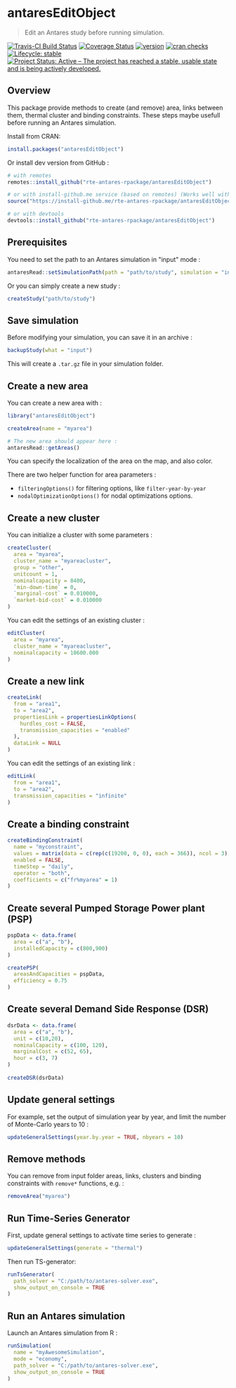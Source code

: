 # antaresEditObject


> Edit an Antares study before running simulation.


[![Travis-CI Build Status](https://travis-ci.org/rte-antares-rpackage/antaresEditObject.svg?branch=master)](https://travis-ci.org/rte-antares-rpackage/antaresEditObject)
[![Coverage Status](https://img.shields.io/codecov/c/github/rte-antares-rpackage/antaresEditObject/master.svg)](https://codecov.io/github/rte-antares-rpackage/antaresEditObject?branch=master)
[![version](http://www.r-pkg.org/badges/version/antaresEditObject)](https://CRAN.R-project.org/package=antaresEditObject)
[![cran checks](https://cranchecks.info/badges/worst/antaresEditObject)](https://cranchecks.info/pkgs/antaresEditObject)
[![Lifecycle: stable](https://img.shields.io/badge/lifecycle-stable-brightgreen.svg)](https://www.tidyverse.org/lifecycle/#stable)
[![Project Status: Active – The project has reached a stable, usable state and is being actively developed.](https://www.repostatus.org/badges/latest/active.svg)](https://www.repostatus.org/#active)



## Overview

This package provide methods to create (and remove) area, links between them, thermal cluster and binding constraints.
These steps maybe usefull before running an Antares simulation.

Install from CRAN:

```r
install.packages("antaresEditObject")
```

Or install dev version from GitHub :

```r
# with remotes
remotes::install_github("rte-antares-rpackage/antaresEditObject")

# or with install-github.me service (based on remotes) (Works well with RTE proxy)
source("https://install-github.me/rte-antares-rpackage/antaresEditObject")

# or with devtools
devtools::install_github("rte-antares-rpackage/antaresEditObject")
```



## Prerequisites

You need to set the path to an Antares simulation in "input" mode :

```r
antaresRead::setSimulationPath(path = "path/to/study", simulation = "input")
```

Or you can simply create a new study :

```r
createStudy("path/to/study")
```



## Save simulation

Before modifying your simulation, you can save it in an archive :

```r
backupStudy(what = "input")
```

This will create a `.tar.gz` file in your simulation folder.



## Create a new area

You can create a new area with :

```r
library("antaresEditObject")

createArea(name = "myarea")

# The new area should appear here :
antaresRead::getAreas()

```

You can specify the localization of the area on the map, and also color.

There are two helper function for area parameters :

* `filteringOptions()` for filtering options, like `filter-year-by-year`
* `nodalOptimizationOptions()` for nodal optimizations options.



## Create a new cluster

You can initialize a cluster with some parameters :

```r
createCluster(
  area = "myarea", 
  cluster_name = "myareacluster",
  group = "other",
  unitcount = 1,
  nominalcapacity = 8400,
  `min-down-time` = 0,
  `marginal-cost` = 0.010000,
  `market-bid-cost` = 0.010000
)
```

You can edit the settings of an existing cluster :

```r
editCluster(
  area = "myarea", 
  cluster_name = "myareacluster", 
  nominalcapacity = 10600.000
)
```


## Create a new link

```r
createLink(
  from = "area1", 
  to = "area2", 
  propertiesLink = propertiesLinkOptions(
    hurdles_cost = FALSE,
    transmission_capacities = "enabled"
  ), 
  dataLink = NULL
)
```

You can edit the settings of an existing link :

```r
editLink(
  from = "area1",
  to = "area2",
  transmission_capacities = "infinite"
)
```



## Create a binding constraint

```r
createBindingConstraint(
  name = "myconstraint", 
  values = matrix(data = c(rep(c(19200, 0, 0), each = 366)), ncol = 3), 
  enabled = FALSE, 
  timeStep = "daily",
  operator = "both",
  coefficients = c("fr%myarea" = 1)
)
```

## Create several Pumped Storage Power plant (PSP)

```r
pspData <- data.frame(
  area = c("a", "b"), 
  installedCapacity = c(800,900)
)

createPSP(
  areasAndCapacities = pspData, 
  efficiency = 0.75
)
```

## Create several Demand Side Response (DSR)

```r
dsrData <- data.frame(
  area = c("a", "b"),
  unit = c(10,20), 
  nominalCapacity = c(100, 120),
  marginalCost = c(52, 65),
  hour = c(3, 7)
)
  
createDSR(dsrData)

```


## Update general settings

For example, set the output of simulation year by year, and limit the number of Monte-Carlo years to 10 :

```r
updateGeneralSettings(year.by.year = TRUE, nbyears = 10)
```


## Remove methods

You can remove from input folder areas, links, clusters and binding constraints with `remove*` functions, e.g. :

```r
removeArea("myarea")
```


## Run Time-Series Generator

First, update general settings to activate time series to generate :

```r
updateGeneralSettings(generate = "thermal")
```

Then run TS-generator:

```r
runTsGenerator(
  path_solver = "C:/path/to/antares-solver.exe", 
  show_output_on_console = TRUE
)
```


## Run an Antares simulation

Launch an Antares simulation from R :

```r
runSimulation(
  name = "myAwesomeSimulation", 
  mode = "economy",
  path_solver = "C:/path/to/antares-solver.exe", 
  show_output_on_console = TRUE
)
```




